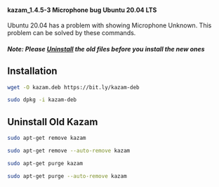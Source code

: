 #### kazam_1.4.5-3 Microphone bug Ubuntu 20.04 LTS
Ubuntu 20.04 has a problem with showing Microphone Unknown.
This problem can be solved by these commands.

##### Note: Please [Uninstall](README.md#uninstall-old-kazam)  the old files before you install the new ones


## Installation

```bash
wget -O kazam.deb https://bit.ly/kazam-deb
```
```bash
sudo dpkg -i kazam-deb
```



## Uninstall Old Kazam
```bash
sudo apt-get remove kazam 
```
```bash
sudo apt-get remove --auto-remove kazam 
```
```bash
sudo apt-get purge kazam 
```
```bash
sudo apt-get purge --auto-remove kazam 
```
```bash

```
